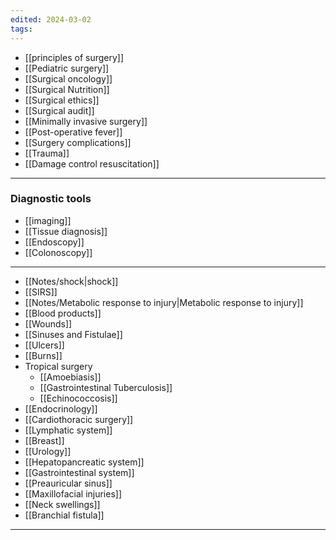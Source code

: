 ```yaml
---
edited: 2024-03-02
tags:
---
```

- [[principles of surgery]]
 - [[Pediatric surgery]]
 - [[Surgical oncology]] 
 - [[Surgical Nutrition]] 
 - [[Surgical ethics]] 
 - [[Surgical audit]] 
- [[Minimally invasive surgery]] 
-  [[Post-operative fever]]  
- [[Surgery complications]] 
- [[Trauma]] 
- [[Damage control resuscitation]] 
---
### Diagnostic tools
- [[imaging]] 
- [[Tissue diagnosis]] 
- [[Endoscopy]] 
- [[Colonoscopy]] 
--- 
 - [[Notes/shock|shock]] 
 - [[SIRS]] 
 - [[Notes/Metabolic response to injury|Metabolic response to injury]] 
 - [[Blood products]] 
 - [[Wounds]] 
 - [[Sinuses and Fistulae]] 
 - [[Ulcers]] 
 - [[Burns]] 
 - Tropical surgery 
	 - [[Amoebiasis]] 
	 - [[Gastrointestinal Tuberculosis]] 
	 - [[Echinococcosis]] 
- [[Endocrinology]]  
- [[Cardiothoracic surgery]] 
- [[Lymphatic system]] 
- [[Breast]] 
- [[Urology]] 
- [[Hepatopancreatic system]] 
- [[Gastrointestinal system]] 
- [[Preauricular sinus]] 
- [[Maxillofacial injuries]] 
- [[Neck swellings]] 
- [[Branchial fistula]] 





---
